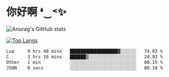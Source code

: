 # 你好啊 ❛‿˂✨

![Anurag's GitHub stats](https://github-readme-stats.vercel.app/api?username=ZombieFly&count_private=true&show_icons=true)

[![Top Langs](https://github-readme-stats.vercel.app/api/top-langs/?username=ZombieFly&layout=compact&count_private=true&hide=Ruby,makefile)](https://github.com/anuraghazra/github-readme-stats)

<!--START_SECTION:waka-->

```txt
Lua     9 hrs 48 mins   ██████████████████▓░░░░░░   74.83 %
C       3 hrs 16 mins   ██████▒░░░░░░░░░░░░░░░░░░   24.93 %
Other   1 min           ░░░░░░░░░░░░░░░░░░░░░░░░░   00.15 %
JSON    0 secs          ░░░░░░░░░░░░░░░░░░░░░░░░░   00.10 %
```

<!--END_SECTION:waka-->
